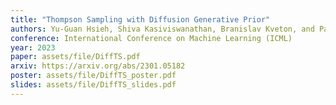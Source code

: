 ```yaml
---
title: "Thompson Sampling with Diffusion Generative Prior"
authors: Yu-Guan Hsieh, Shiva Kasiviswanathan, Branislav Kveton, and Patrick Blöbaum
conference: International Conference on Machine Learning (ICML)
year: 2023
paper: assets/file/DiffTS.pdf
arxiv: https://arxiv.org/abs/2301.05182
poster: assets/file/DiffTS_poster.pdf
slides: assets/file/DiffTS_slides.pdf
---
```

